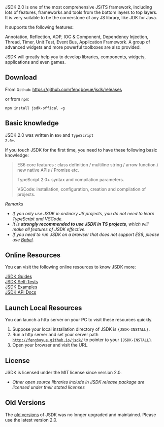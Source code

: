 JSDK 2.0 is one of the most comprehensive JS/TS framework, including lots of features, frameworks and tools from the bottom layers to top layers. It is very suitable to be the cornerstone of any JS library, like JDK for Java.

It supports the following features:
<p class="warn">
Annotation, Reflection, AOP, IOC & Component, Dependency Injection, Thread, Timer, Unit Test, Event Bus, Application Framework. A group of advanced widgets and more powerful toolboxes are also provided.
</p>

JSDK will greatly help you to develop libraries, components, widgets, applications and even games.

## Download
From <code>Github</code>: https://github.com/fengboyue/jsdk/releases

or from <code>npm</code>:
```shell
npm install jsdk-offical -g
```

## Basic knowledge 
JSDK 2.0 was written in <code>ES6</code> and <code>TypeScript 2.0+</code>.

If you touch JSDK for the first time, you need to have these following basic knowledge:
> ES6 core features : class definition / multiline string / arrow function / new native APIs / Promise etc.
>
> TypeScript 2.0+ syntax and compilation parameters.
>
> VSCode: installation, configuration, creation and compilation of projects.

*Remarks*
* *If you only use JSDK in ordinary JS projects, you do not need to learn TypeScript and VSCode.*
* *It is <b>strongly recommended to use JSDK in TS projects</b>, which will make all features of JSDK effective.*
* *If you need to run JSDK on a browser that does not support ES6, please use [Babel](https://babeljs.io/docs/en/).*

## Online Resources
You can visit the following online resources to know JSDK more:
<p class="warn">
<a href="https://fengboyue.github.io/jsdk/docs/#/en/quick" target="_blank">JSDK Guides</a>
<br>
<a href="https://fengboyue.github.io/jsdk/tests" target="_blank">JSDK Self-Tests</a>
<br>
<a href="https://fengboyue.github.io/jsdk/examples" target="_blank">JSDK Examples</a>
<br>
<a href="https://fengboyue.github.io/jsdk/api" target="_blank">JSDK API Docs</a>
</p>

## Launch Local Resources
You can launch a http server on your PC to visit these resources quickly.
1. Suppose your local installation directory of JSDK is <code>{JSDK-INSTALL}</code>.
2. Run a http server and set your server path <code>http://fengboyue.github.io/jsdk/</code> to pointer to your <code>{JSDK-INSTALL}</code>.
3. Open your browser and visit the URL.

## License
JSDK is licensed under the MIT license since version 2.0.
* *Other open source libraries include in JSDK release package are licensed under their stated licenses*

## Old Versions
The <a href="https://sourceforge.net/projects/jsdk2/" target="_blank">
old versions</a> of JSDK was no longer upgraded and maintained. Please use the latest version 2.0.